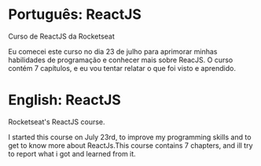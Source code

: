
# Português: ReactJS
Curso de ReactJS da Rocketseat

Eu comecei este curso no dia 23 de julho para aprimorar minhas habilidades de programação e conhecer mais sobre ReacJS. O curso contém 7 capítulos, e eu vou tentar relatar o que foi visto e aprendido.



# English: ReactJS
Rocketseat's ReactJS course.

I started this course on July 23rd, to improve my programming skills and to get to know more about ReactJs.This course contains 7 chapters, and ill try to report what i got and learned from it.
